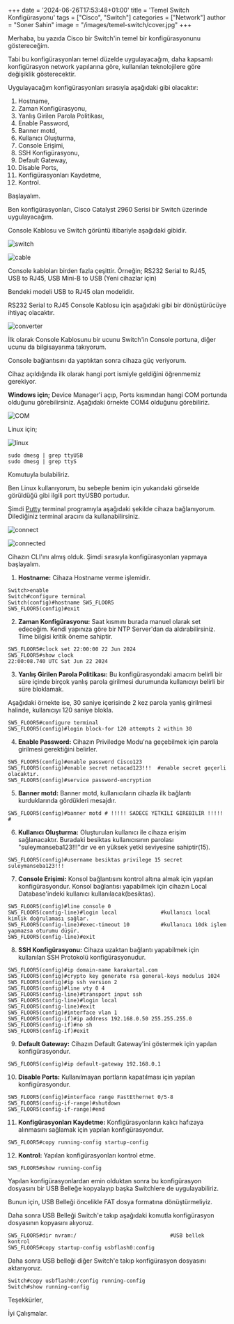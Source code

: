 +++
date = '2024-06-26T17:53:48+01:00'
title = 'Temel Switch Konfigürasyonu'
tags = ["Cisco", "Switch"]
categories = ["Network"]
author = "Soner Sahin"
image = "/images/temel-switch/cover.jpg"
+++

Merhaba, bu yazıda Cisco bir Switch'in temel bir konfigürasyonunu göstereceğim. 

Tabi bu konfigürasyonları temel düzelde uygulayacağım, daha kapsamlı konfigürasyon network yapılarına göre, kullanılan teknolojilere göre değişiklik gösterecektir.

Uygulayacağım konfigürasyonları sırasıyla aşağıdaki gibi olacaktır:

1. Hostname,
2. Zaman Konfigürasyonu,
3. Yanlış Girilen Parola Politikası,
4. Enable Password,
5. Banner motd,
6. Kullanıcı Oluşturma,
7. Console Erişimi,
8. SSH Konfigürasyonu,
9. Default Gateway, 
10. Disable Ports,
11. Konfigürasyonları Kaydetme,
12. Kontrol.

Başlayalım.

Ben konfigürasyonları, Cisco Catalyst 2960 Serisi bir Switch üzerinde uygulayacağım.

Console Kablosu  ve Switch görüntü itibariyle aşağıdaki gibidir. 

![switch](/images/switch-configuration/1.jpg)

![cable](/images/switch-configuration/2.jpg)

Console kabloları birden fazla çeşittir. 
Örneğin; 
RS232 Serial to RJ45,  
USB to RJ45,
USB Mini-B to USB (Yeni cihazlar için)

Bendeki modeli USB to RJ45 olan modelidir. 

RS232 Serial to RJ45 Console Kablosu için aşağıdaki gibi bir dönüştürücüye ihtiyaç olacaktır.

![converter](/images/switch-configuration/3.jpg)


İlk olarak Console Kablosunu bir ucunu Switch'in Console portuna, diğer ucunu da bilgisayarıma takıyorum. 

Console bağlantısını da yaptıktan sonra cihaza güç veriyorum.

Cihaz açıldığında ilk olarak hangi port ismiyle geldiğini öğrenmemiz gerekiyor.

**Windows için;**
Device Manager'i açıp, Ports kısmından hangi COM portunda olduğunu görebilirsiniz. Aşağıdaki örnekte COM4 olduğunu görebiliriz.

![COM](/images/switch-configuration/5.png)

Linux için;

![linux](/images/switch-configuration/4.png)

 ```
 sudo dmesg | grep ttyUSB
 sudo dmesg | grep ttyS
```
 
Komutuyla bulabiliriz.
 
Ben Linux kullanıyorum, bu sebeple benim için yukarıdaki görselde görüldüğü gibi ilgili port ttyUSB0 portudur.

Şimdi [Putty](https://www.putty.org/) terminal programıyla aşağıdaki şekilde cihaza bağlanıyorum. Dilediğiniz terminal aracını da kullanabilirsiniz.

![connect](/images/switch-configuration/6.png)

![connected](/images/switch-configuration/7.png)

Cihazın CLI'ını almış olduk. Şimdi sırasıyla konfigürasyonları yapmaya başlayalım.

1. **Hostname:**
Cihaza Hostname verme işlemidir.

```
Switch>enable
Switch#configure terminal
Switch(config)#hostname SW5_FLOOR5
SW5_FLOOR5(config)#exit
```

2. **Zaman Konfigürasyonu:**
Saat kısmını burada manuel olarak set edeceğim. Kendi yapınıza göre bir NTP Server'dan da aldırabilirsiniz. Time bilgisi kritik öneme sahiptir.

```
SW5_FLOOR5#clock set 22:00:00 22 Jun 2024    
SW5_FLOOR5#show clock
22:00:08.740 UTC Sat Jun 22 2024
```

3. **Yanlış Girilen Parola Politikası:**
Bu konfigürasyondaki amacım belirli bir süre içinde birçok yanlış parola girilmesi durumunda kullanıcıyı belirli bir süre bloklamak.

Aşağıdaki örnekte ise, 30 saniye içerisinde 2 kez parola yanlış girilmesi halinde, kullanıcıyı 120 saniye blokla.

```
SW5_FLOOR5#configure terminal
SW5_FLOOR5(config)#login block-for 120 attempts 2 within 30
```

4. **Enable Password:**
Cihazın Priviledge Modu'na geçebilmek için parola girilmesi gerektiğini belirler.

```
SW5_FLOOR5(config)#enable password Cisco123
SW5_FLOOR5(config)#enable secret netacad123!!!  #enable secret geçerli olacaktır.
SW5_FLOOR5(config)#service password-encryption
```

5. **Banner motd:**
Banner motd, kullanıcıların cihazla ilk bağlantı kurduklarında gördükleri mesajdır. 

```
SW5_FLOOR5(config)#banner motd # !!!!! SADECE YETKILI GIREBILIR !!!!! #
```

6. **Kullanıcı Oluşturma:**
Oluşturulan kullanıcı ile cihaza erişim sağlanacaktır. Buradaki besiktas kullanıcısının parolası "suleymanseba123!!!"dır ve en yüksek yetki seviyesine sahiptir(15).

```
SW5_FLOOR5(config)#username besiktas privilege 15 secret suleymanseba123!!!
```

7. **Console Erişimi:**
Konsol bağlantısını kontrol altına almak için yapılan konfigürasyondur. Konsol bağlantısı yapabilmek için cihazın Local Database'indeki kullanıcı kullanılacak(besiktas).

```
SW5_FLOOR5(config)#line console 0
SW5_FLOOR5(config-line)#login local              #kullanıcı local kimlik doğrulaması sağlar.
SW5_FLOOR5(config-line)#exec-timeout 10          #kullanıcı 10dk işlem yapmazsa oturumu düşür.
SW5_FLOOR5(config-line)#exit
```

8. **SSH Konfigürasyonu:**
Cihaza uzaktan bağlantı yapabilmek için kullanılan SSH Protokolü konfigürasyonudur.

```
SW5_FLOOR5(config)#ip domain-name karakartal.com
SW5_FLOOR5(config)#crypto key generate rsa general-keys modulus 1024
SW5_FLOOR5(config)#ip ssh version 2
SW5_FLOOR5(config)#line vty 0 4
SW5_FLOOR5(config-line)#transport input ssh
SW5_FLOOR5(config-line)#login local
SW5_FLOOR5(config-line)#exit
SW5_FLOOR5(config)#interface vlan 1
SW5_FLOOR5(config-if)#ip address 192.168.0.50 255.255.255.0
SW5_FLOOR5(config-if)#no sh
SW5_FLOOR5(config-if)#exit
```

9. **Default Gateway:**
Cihazın Default Gateway'ini göstermek için yapılan konfigürasyondur.

```
SW5_FLOOR5(config)#ip default-gateway 192.168.0.1
```

10. **Disable Ports:**
Kullanılmayan portların kapatılması için yapılan konfigürasyondur.

```
SW5_FLOOR5(config)#interface range FastEthernet 0/5-8
SW5_FLOOR5(config-if-range)#shutdown
SW5_FLOOR5(config-if-range)#end
```

11. **Konfigürasyonları Kaydetme:**
Konfigürasyonların kalıcı hafızaya alınmasını sağlamak için yapılan konfigürasyondur.

```
SW5_FLOOR5#copy running-config startup-config
```

12. **Kontrol:**
Yapılan konfigürasyonları kontrol etme.

```
SW5_FLOOR5#show running-config
```

Yapılan konfigürasyonlardan emin olduktan sonra bu konfigürasyon dosyasını bir USB Belleğe kopyalayıp başka Switchlere de uygulayabiliriz. 

Bunun için, USB Belleği öncelikle FAT dosya formatına dönüştürmeliyiz.

Daha sonra USB Belleği Switch'e takıp aşağıdaki komutla konfigürasyon dosyasının kopyasını alıyoruz.

```
SW5_FLOOR5#dir nvram:/                              #USB bellek kontrol
SW5_FLOOR5#copy startup-config usbflash0:config
```

Daha sonra USB belleği diğer Switch'e takıp konfigürasyon dosyasını aktarıyoruz.

```
Switch#copy usbflash0:/config running-config
Switch#show running-config
```

Teşekkürler,

İyi Çalışmalar.